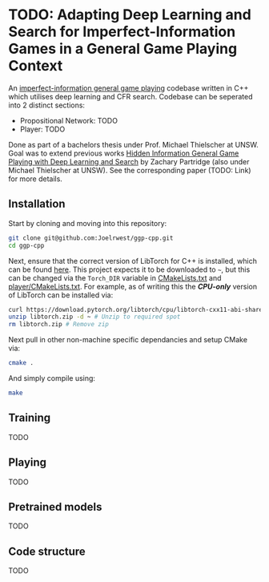 # TODO: Adapting Deep Learning and Search for Imperfect-Information Games in a General Game Playing Context

An [imperfect-information general game playing](https://en.wikipedia.org/wiki/General_game_playing) codebase written in C++ which utilises deep learning and CFR search.
Codebase can be seperated into 2 distinct sections:
- Propositional Network: TODO
- Player: TODO

Done as part of a bachelors thesis under Prof. Michael Thielscher at UNSW.
Goal was to extend previous works [Hidden Information General Game
Playing with Deep Learning and Search](https://cgi.cse.unsw.edu.au/~mit/Papers/PRICAI22.pdf) by Zachary Partridge (also under Michael Thielscher at UNSW).
See the corresponding paper (TODO: Link) for more details.

## Installation

Start by cloning and moving into this repository:

```bash
git clone git@github.com:Joelrwest/ggp-cpp.git
cd ggp-cpp
```

Next, ensure that the correct version of LibTorch for C++ is installed, which can be found [here](https://pytorch.org/get-started/locally/).
This project expects it to be downloaded to `~`, but this can be changed via the `Torch_DIR` variable in [CMakeLists.txt](CMakeLists.txt) and [player/CMakeLists.txt](player/CMakeLists.txt).
For example, as of writing this the ***CPU-only*** version of LibTorch can be installed via:

```bash
curl https://download.pytorch.org/libtorch/cpu/libtorch-cxx11-abi-shared-with-deps-latest%2Bcpu.zip --output libtorch.zip # Download
unzip libtorch.zip -d ~ # Unzip to required spot
rm libtorch.zip # Remove zip
```

Next pull in other non-machine specific dependancies and setup CMake via:

```bash
cmake .
```

And simply compile using:

```bash
make
```

## Training

TODO

## Playing

TODO

## Pretrained models

TODO

## Code structure

TODO
